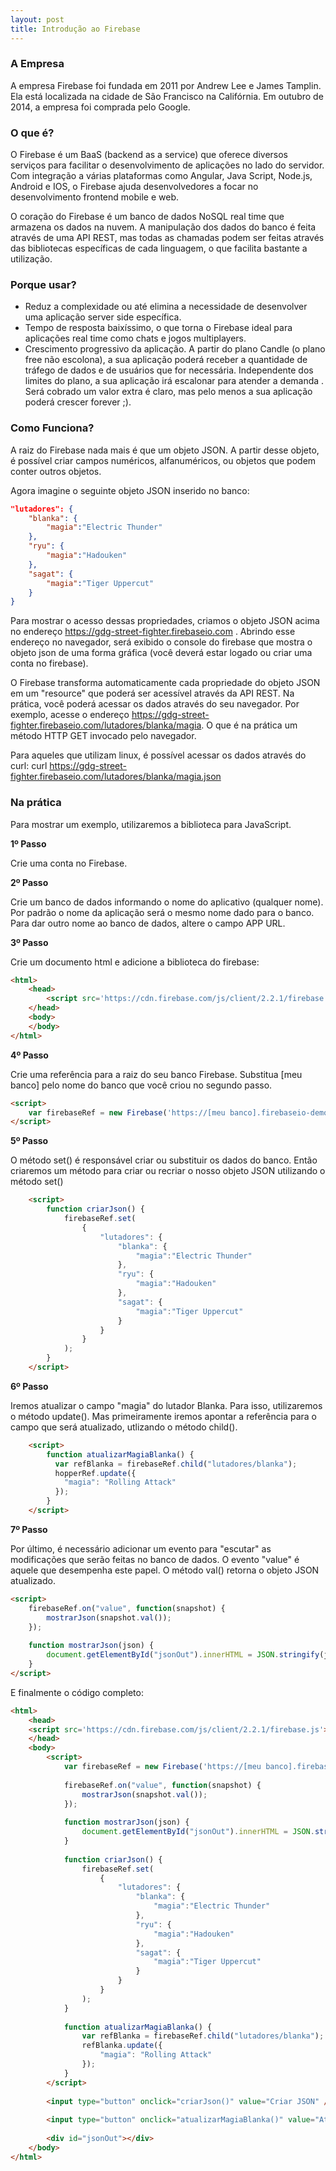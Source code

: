 ```yaml
---
layout: post
title: Introdução ao Firebase
---
```


### A Empresa
A empresa Firebase foi fundada em 2011 por Andrew Lee e James Tamplin. Ela está localizada na cidade de São Francisco na Califórnia. Em outubro de 2014, a empresa foi comprada pelo Google.

### O que é?
O Firebase é um BaaS (backend as a service) que oferece diversos serviços para facilitar o desenvolvimento de aplicações  no lado do servidor. Com integração a várias plataformas como Angular, Java Script, Node.js, Android e IOS, o Firebase ajuda desenvolvedores a focar no desenvolvimento frontend mobile e web.

O coração do Firebase é um banco de dados NoSQL real time que armazena os dados na nuvem. A manipulação dos dados do banco é feita através de uma API REST, mas todas as chamadas podem ser feitas através das bibliotecas específicas de cada linguagem, o que facilita bastante a utilização. 

### Porque usar?
- Reduz a complexidade ou até elimina a necessidade de desenvolver uma aplicação server side específica.
- Tempo de resposta baixíssimo, o que torna o Firebase ideal para aplicações real time como chats e jogos multiplayers.
- Crescimento progressivo da aplicação. A partir do plano Candle (o plano free não escolona), a sua aplicação poderá receber a quantidade de tráfego de dados e de usuários que for necessária. Independente dos limites do plano, a sua aplicação irá escalonar para atender a demanda . Será cobrado um valor extra é claro, mas pelo menos a sua aplicação poderá crescer forever ;).

### Como Funciona?
A raiz do Firebase nada mais é que um objeto JSON. A partir desse objeto, é possível criar campos numéricos, alfanuméricos, ou objetos que podem conter outros objetos.

Agora imagine o seguinte objeto JSON inserido no banco:

``` JSON
"lutadores": {
	"blanka": {
		"magia":"Electric Thunder"
	},
	"ryu": {
		"magia":"Hadouken"
	},
	"sagat": {
		"magia":"Tiger Uppercut"
	}
}
```
	
Para mostrar o acesso dessas propriedades, criamos o objeto JSON acima no endereço https://gdg-street-fighter.firebaseio.com . Abrindo esse endereço no navegador, será exibido o console do firebase que mostra o objeto json de uma forma gráfica (você deverá estar logado ou criar uma conta no firebase).

O Firebase transforma automaticamente cada propriedade do objeto JSON em um "resource" que poderá ser acessível através da API REST.
Na prática, você poderá acessar os dados através do seu navegador. Por exemplo, acesse o endereço https://gdg-street-fighter.firebaseio.com/lutadores/blanka/magia.
O que é na prática um método HTTP GET invocado pelo navegador.

Para aqueles que utilizam linux, é possível acessar os dados através do curl:
curl https://gdg-street-fighter.firebaseio.com/lutadores/blanka/magia.json

### Na prática

Para mostrar um exemplo, utilizaremos a biblioteca para JavaScript.

**1º Passo**

Crie uma conta no Firebase.


**2º Passo**

Crie um banco de dados informando o nome do aplicativo (qualquer nome). Por padrão o nome da aplicação será o mesmo nome dado para o banco. Para dar outro nome ao banco de dados, altere o campo APP URL.

**3º Passo**

Crie um documento html e adicione a biblioteca do firebase:
``` HTML
<html>
	<head>
	    <script src='https://cdn.firebase.com/js/client/2.2.1/firebase.js'></script>
	</head>
	<body>
	</body>
</html>
```

**4º Passo**

Crie uma referência para a raiz do seu banco Firebase. Substitua [meu banco] pelo nome do banco que você criou no segundo passo.
``` HTML
<script>	
	var firebaseRef = new Firebase('https://[meu banco].firebaseio-demo.com/');
</script>
```
    
**5º Passo**

O método set() é responsável criar ou substituir os dados do banco. Então criaremos um método para criar ou recriar o nosso objeto JSON utilizando o método set()

``` HTML
	<script>
		function criarJson() {
			firebaseRef.set(
				{
					"lutadores": {
						"blanka": {
							"magia":"Electric Thunder"
						},
						"ryu": {
							"magia":"Hadouken"
						},
						"sagat": {
							"magia":"Tiger Uppercut"
						}
					}
				}
			);
		}
	</script>
```

**6º Passo**

Iremos atualizar o campo "magia" do lutador Blanka. Para isso, utilizaremos o método update(). Mas primeiramente iremos apontar a referência para o campo que será atualizado, utlizando o método child().
``` HTML
    <script>
        function atualizarMagiaBlanka() {
          var refBlanka = firebaseRef.child("lutadores/blanka");
          hopperRef.update({
            "magia": "Rolling Attack"
          });
        }
    </script>
```
**7º Passo**

Por último, é necessário adicionar um evento para "escutar" as modificações que serão feitas no banco de dados. O evento "value" é aquele que desempenha este papel.
O método val() retorna o objeto JSON atualizado.

``` HTML
<script>
	firebaseRef.on("value", function(snapshot) {
	    mostrarJson(snapshot.val());
	});
	
	function mostrarJson(json) {
	    document.getElementById("jsonOut").innerHTML = JSON.stringify(json);
	}
</script>
```
        
E finalmente o código completo:

``` HTML
<html>
	<head>
	<script src='https://cdn.firebase.com/js/client/2.2.1/firebase.js'></script>
	</head>
	<body>
		<script>
			var firebaseRef = new Firebase('https://[meu banco].firebaseio.com/');
			
			firebaseRef.on("value", function(snapshot) {
				mostrarJson(snapshot.val());
			});
			
			function mostrarJson(json) {
				document.getElementById("jsonOut").innerHTML = JSON.stringify(json);
			}
			
			function criarJson() {
				firebaseRef.set(
					{
						"lutadores": {
							"blanka": {
								"magia":"Electric Thunder"
							},
							"ryu": {
								"magia":"Hadouken"
							},
							"sagat": {
								"magia":"Tiger Uppercut"
							}
						}
					}
				);
			}
			
			function atualizarMagiaBlanka() {
				var refBlanka = firebaseRef.child("lutadores/blanka");
				refBlanka.update({
					"magia": "Rolling Attack"
				});
			}
		</script>
		
		<input type="button" onclick="criarJson()" value="Criar JSON" />
		
		<input type="button" onclick="atualizarMagiaBlanka()" value="Atualizar Magia Blanka" />
		
		<div id="jsonOut"></div>
	</body>
</html>
 ```


